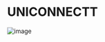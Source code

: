 # UNICONNECTT
![image](https://github.com/uni-connect-web/UNICONNECTT/assets/108257452/7b3cacd4-aa5f-4e3f-b178-7a4f7f334f79)
